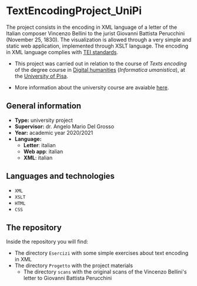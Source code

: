 # TextEncodingProject_UniPi

The project consists in the encoding in XML language of a letter of the Italian composer Vincenzo Bellini to the jurist Giovanni Battista Perucchini (November 25, 1830). The visualization is allowed through a very simple and static web application, implemented through XSLT language. The encoding in XML language complies with [TEI standards](https://tei-c.org/).

* This project was carried out in relation to the course of *Texts encoding* of the degree course in [Digital humanities](https://infouma.fileli.unipi.it/laurea-triennale/) (*Informatica umanistica*), at the [University of Pisa](https://www.unipi.it/index.php/english).

* More information about the university course are avaiable [here](https://infouma.fileli.unipi.it/laurea-triennale/insegnamenti-20192020/corso/?lang=it&cds=IFU-L&anno=2020&id=47154).

## General information

* __Type:__ university project
* __Supervisor:__ dr. Angelo Mario Del Grosso
* __Year:__ academic year 2020/2021
* __Language:__ 
	- __Letter__: italian
	- __Web app__: italian
	- __XML__: italian

## Languages and technologies

* `XML`
* `XSLT`
* `HTML`
* `CSS`

## The repository

Inside the repository you will find:
* The directory `Esercizi` with some simple exercises about text encoding in XML
* The directory `Progetto` with the project materials
  - The directory `scans` with the original scans of the Vincenzo Bellini's letter to Giovanni Battista Perucchini
